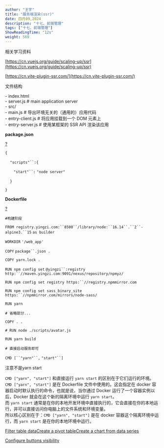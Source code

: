 ```yaml
---
author: "王宇"
title: "服务端渲染(ssr)"
date: 四月09,2024
description: "十七、前端管理"
tags: ["十七、前端管理"]
ShowReadingTime: "12s"
weight: 569
---
```

相关学习资料

[https://cn.vuejs.org/guide/scaling-up/ssr](https://cn.vuejs.org/guide/scaling-up/ssr)

[https://cn.vite-plugin-ssr.com/](https://cn.vite-plugin-ssr.com/)

  

文件结构

\- index.html  
\- server.js # main application server  
\- src/  
\- main.js # 导出环境无关的（通用的）应用代码  
\- entry-client.js # 将应用挂载到一个 DOM 元素上  
\- entry-server.js # 使用某框架的 SSR API 渲染该应用

  

  

**package.json**

[?](#)

`{`

    `"scripts"``:{`

       `"start"``:` `"node server"`

    `}`

`}`

  

  

**Dockerfile**

[?](#)

`#构建阶段`

`FROM registry.yingzi.com:``8500``/library/node:``16.14``.``2``-alpine3.``15` `as builder`

`WORKDIR` `'/web_app'`

`COPY` `package``.json .`

`COPY yarn.lock .`

`RUN npm config set` `@yingzi``:registry http:``//maven.yingzi.com:9091/nexus/repository/npmyz/`

`RUN npm config set registry https:``//registry.npmmirror.com`

`RUN npm config set sass_binary_site https:``//npmmirror.com/mirrors/node-sass/`

`RUN yarn`

`# 省略部分...`

`COPY . .`

`# RUN node ./scripts/avatar.js`

`RUN yarn build`

`# 直接启动服务即可`

`CMD [``"yarn"``,` `"start"``]`

注意不是yarn start

`CMD ["yarn", "start"]` 和直接运行 `yarn start` 的区别在于它们运行的环境。  
`CMD ["yarn", "start"]` 是在 Dockerfile 文件中使用的。这会指定在 docker 容器启动时默认执行的命令，也就是说，当你通过 Docker 运行了一个容器实例以后，Docker 就会在这个新的隔离环境中运行 `yarn start`。  
而 `yarn start` 通常是在你的本地开发环境中直接执行的，它会直接在你的本地运行，并可以直接访问你电脑上的文件系统和环境变量。  
所以核心区别在于：`CMD ["yarn", "start"]` 是在 docker 容器这个隔离环境中运行，而 `yarn start` 是在你的本地环境中运行。

[Filter table data](#)[Create a pivot table](#)[Create a chart from data series](#)

[Configure buttons visibility](/users/tfac-settings.action)